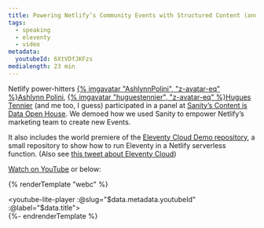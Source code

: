 ```yaml
---
title: Powering Netlify’s Community Events with Structured Content (and a preview of Eleventy Cloud)
tags:
  - speaking
  - eleventy
  - video
metadata:
  youtubeId: 6XtVDfJKFzs
medialength: 23 min
---
```

Netlify power-hitters [{% imgavatar "AshlynnPolini", "z-avatar-eq" %}Ashlynn Polini](https://twitter.com/AshlynnPolini), [{% imgavatar "huguestennier", "z-avatar-eq" %}Hugues Tennier](https://twitter.com/huguestennier) (and me too, I guess) participated in a panel at [Sanity’s Content is Data Open House](https://www.sanity.io/content-is-data-open-house-2021). We demoed how we used Sanity to empower Netlify’s marketing team to create new Events.

It also includes the world premiere of the [Eleventy Cloud Demo repository](https://github.com/11ty/demo-eleventy-cloud/), a small repository to show how to run Eleventy in a Netlify serverless function. (Also see [this tweet about Eleventy Cloud](https://twitter.com/zachleat/status/1365091172138569730))

[Watch on YouTube](https://www.youtube.com/watch?v=6XtVDfJKFzs) or below:

{% renderTemplate "webc" %}<div><youtube-lite-player :@slug="$data.metadata.youtubeId" :@label="$data.title"></youtube-lite-player></div>{%- endrenderTemplate %}
